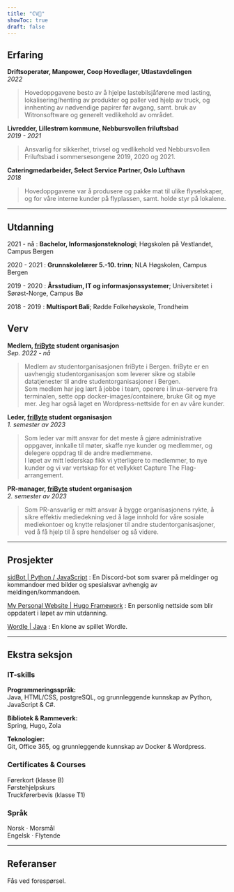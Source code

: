 ```yaml
---
title: "CV📜"
showToc: true
draft: false
---
```


## Erfaring

**Driftsoperatør, Manpower, Coop Hovedlager, Utlastavdelingen**  
_2022_

> Hovedoppgavene besto av å hjelpe lastebilsjåførene med lasting, lokalisering/henting av produkter og paller ved hjelp av truck, og innhenting av nødvendige papirer før avgang, samt. bruk av Witronsoftware og generelt vedlikehold av området.

**Livredder, Lillestrøm kommune, Nebbursvollen friluftsbad**  
_2019 - 2021_

> Ansvarlig for sikkerhet, trivsel og vedlikehold ved Nebbursvollen Friluftsbad i sommersesongene 2019, 2020 og 2021.

**Cateringmedarbeider, Select Service Partner, Oslo Lufthavn**  
_2018_

> Hovedoppgavene var å produsere og pakke mat til ulike flyselskaper, og for våre interne kunder på flyplassen, samt. holde styr på lokalene.

---

## Utdanning

2021 - nå
: **Bachelor, Informasjonsteknologi**; Høgskolen på Vestlandet, Campus Bergen

2020 - 2021
: **Grunnskolelærer 5.-10. trinn**; NLA Høgskolen, Campus Bergen

2019 - 2020
: **Årsstudium, IT og informasjonssystemer**; Universitetet i Sørøst-Norge, Campus Bø

2018 - 2019
: **Multisport Bali**; Rødde Folkehøyskole, Trondheim

## Verv

**Medlem, [friByte](https://fribyte.no) student organisasjon**  
_Sep. 2022 - nå_

> Medlem av studentorganisasjonen friByte i Bergen. friByte er en uavhengig studentorganisasjon som leverer sikre og stabile datatjenester til andre studentorganisasjoner i Bergen.  
> Som medlem har jeg lært å jobbe i team, operere i linux-servere fra terminalen, sette opp docker-images/containere, bruke Git og mye mer. Jeg har også laget en Wordpress-nettside for en av våre kunder.

**Leder, [friByte](https://fribyte.no) student organisasjon**  
_1. semester av 2023_

> Som leder var mitt ansvar for det meste å gjøre administrative oppgaver, innkalle til møter, skaffe nye kunder og medlemmer, og delegere oppdrag til de andre medlemmene.  
> I løpet av mitt lederskap fikk vi ytterligere to medlemmer, to nye kunder og vi var vertskap for et vellykket Capture The Flag-arrangement.

**PR-manager, [friByte](https://fribyte.no) student organisasjon**  
_2. semester av 2023_

> Som PR-ansvarlig er mitt ansvar å bygge organisasjonens rykte, å sikre effektiv mediedekning ved å lage innhold for våre sosiale mediekontoer og knytte relasjoner til andre studentorganisasjoner, ved å få hjelp til å spre hendelser og så videre.

---

## Prosjekter

[sidBot | Python / JavaScript](https://github.com/SindreKjelsrud/sidBot)
: En Discord-bot som svarer på meldinger og kommandoer med bilder og spesialsvar avhengig av meldingen/kommandoen.

[My Personal Website | Hugo Framework](https://github.com/SindreKjelsrud/sindrekjelsrud.github.io)
: En personlig nettside som blir oppdatert i løpet av min utdanning.

[Wordle | Java](https://github.com/SindreKjelsrud/Wordle)
: En klone av spillet Wordle.

---

## Ekstra seksjon

### IT-skills

**Programmeringsspråk:**  
Java, HTML/CSS, postgreSQL, og grunnleggende kunnskap av Python, JavaScript & C#.

**Bibliotek & Rammeverk:**  
Spring, Hugo, Zola

**Teknologier:**  
Git, Office 365, og grunnleggende kunnskap av Docker & Wordpress.

### Certificates & Courses

Førerkort (klasse B)  
Førstehjelpskurs  
Truckførerbevis (klasse T1)

### Språk

Norsk ⋅ Morsmål  
Engelsk ⋅ Flytende

---

## Referanser

Fås ved forespørsel.
